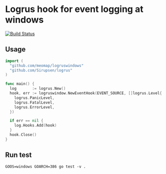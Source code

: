 # Logrus hook for event logging at windows

[![Build Status](https://travis-ci.org/meomap/logruswindows.svg?branch=master)](https://travis-ci.org/meomap/logruswindows)

## Usage
```go
import (
  "github.com/meomap/logruswindows"
  "github.com/Sirupsen/logrus"
)

func main() {
  log       := logrus.New()
  hook, err := logruswindow.NewEventHook(EVENT_SOURCE, []logrus.Level{
    logrus.PanicLevel,
    logrus.FatalLevel,
    logrus.ErrorLevel,
  })

  if err == nil {
    log.Hooks.Add(hook)
  }
  hook.Close()
}
```

## Run test
```
GOOS=windows GOARCH=386 go test -v .
```
